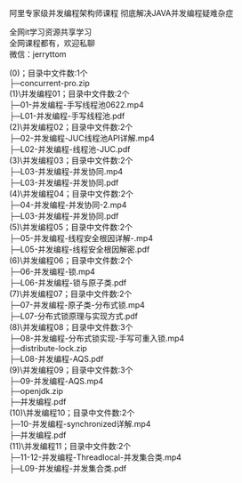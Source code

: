 阿里专家级并发编程架构师课程 彻底解决JAVA并发编程疑难杂症

全网it学习资源共享学习<br>全网课程都有，欢迎私聊<br>微信：jerryttom<br>

(0)；目录中文件数:1个<br> ├─concurrent-pro.zip<br> (1)\并发编程01；目录中文件数:2个<br> ├─01-并发编程-手写线程池0622.mp4<br> ├─L01-并发编程-手写线程池.pdf<br> (2)\并发编程02；目录中文件数:2个<br> ├─02-并发编程-JUC线程池API详解.mp4<br> ├─L02-并发编程-线程池-JUC.pdf<br> (3)\并发编程03；目录中文件数:2个<br> ├─L03-并发编程-并发协同.mp4<br> ├─L03-并发编程-并发协同.pdf<br> (4)\并发编程04；目录中文件数:2个<br> ├─04-并发编程-并发协同-2.mp4<br> ├─L03-并发编程-并发协同.pdf<br> (5)\并发编程05；目录中文件数:2个<br> ├─05-并发编程-线程安全根因详解-.mp4<br> ├─L05-并发编程-线程安全根因解密.pdf<br> (6)\并发编程06；目录中文件数:2个<br> ├─06-并发编程-锁.mp4<br> ├─L06-并发编程-锁与原子类.pdf<br> (7)\并发编程07；目录中文件数:2个<br> ├─07-并发编程-原子类-分布式锁.mp4<br> ├─L07-分布式锁原理与实现方式.pdf<br> (8)\并发编程08；目录中文件数:3个<br> ├─08-并发编程-分布式锁实现-手写可重入锁.mp4<br> ├─distribute-lock.zip<br> ├─L08-并发编程-AQS.pdf<br> (9)\并发编程09；目录中文件数:3个<br> ├─09-并发编程-AQS.mp4<br> ├─openjdk.zip<br> ├─并发编程.pdf<br> (10)\并发编程10；目录中文件数:2个<br> ├─10-并发编程-synchronized详解.mp4<br> ├─并发编程.pdf<br> (11)\并发编程11；目录中文件数:2个<br> ├─11-12-并发编程-Threadlocal-并发集合类.mp4<br> ├─L09-并发编程-并发集合类.pdf
